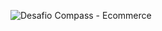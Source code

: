 ![Desafio Compass - Ecommerce](https://github.com/user-attachments/assets/fa08205c-ab93-4ee9-87c0-db63ef9aeb90)
